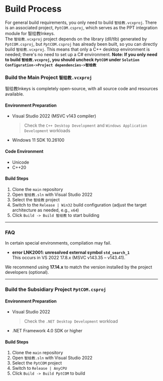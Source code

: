 # Build Process

For general build requirements, you only need to build `智绘教.vcxproj`. There is an associated project, `PptCOM.csproj`, which serves as the PPT integration module for 智绘教Inkeys.  
The `智绘教.vcxproj` project depends on the library (dll/tlb) generated by `PptCOM.csproj`, but `PptCOM.csproj` has already been built, so you can directly build `智绘教.vcxproj`. This means that only a C++ desktop environment is needed; there's no need to set up a C# environment.
**Note: If you only need to build `智绘教.vcxproj`, you should uncheck `PptCOM` under `Solution Configuration->Project dependencies->智绘教`**  

### Build the Main Project `智绘教.vcxproj`
智绘教Inkeys is completely open-source, with all source code and resources available.

#### Environment Preparation
- Visual Studio 2022 (MSVC v143 compiler)  
  > Check the `C++ Desktop Development` and `Windows Application Development` workloads
- Windows 11 SDK 10.26100

#### Code Environment
- Unicode
- C++20

#### Build Steps
1. Clone the `main` repository
2. Open `智绘教.sln` with Visual Studio 2022
3. Select the `智绘教` project
4. Switch to the `Release | Win32` build configuration (adjust the target architecture as needed, e.g., `x64`)
5. Click `Build -> Build 智绘教` to start building

---

### FAQ

In certain special environments, compilation may fail.

- **error LNK2001: unresolved external symbol `std_search_1`**  
  This occurs in VS 2022 17.8.x (MSVC v143.35 – v143.41).

We recommend using **17.14.x** to match the version installed by the project developers (optional).

---

### Build the Subsidiary Project `PptCOM.csproj`

#### Environment Preparation
- Visual Studio 2022  
  > Check the `.NET Desktop Development` workload
- .NET Framework 4.0 SDK or higher

#### Build Steps
1. Clone the `main` repository
2. Open `智绘教.sln` with Visual Studio 2022
3. Select the `PptCOM` project
4. Switch to `Release | AnyCPU`
5. Click `Build -> Build PptCOM` to build
